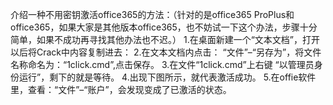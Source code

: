 介绍一种不用密钥激活office365的方法：（针对的是office365 ProPlus和office365，如果大家是其他版本office365，也不妨试一下这个办法，步骤十分简单，如果不成功再寻找其他办法也不迟。）
1.在桌面新建一个“文本文档”，打开以后将Crack中内容复制进去：
2.在文本文档内点击： “文件”–“另存为”，将文件名称命名为：“1click.cmd”,点击保存。
3.在文件“1click.cmd”上右键 “以管理员身份运行”，剩下的就是等待。
4.出现下图所示，就代表激活成功。
5.在offie软件里，查看：“文件”–“账户”，会发现变成了已激活的状态。
